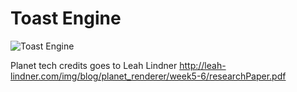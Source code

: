# Toast Engine
![Toast Engine](https://i.imgur.com/iBYBND2.png)



Planet tech credits goes to Leah Lindner
http://leah-lindner.com/img/blog/planet_renderer/week5-6/researchPaper.pdf
